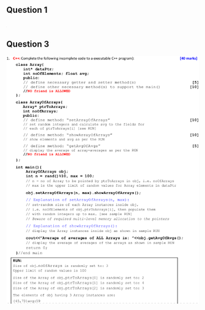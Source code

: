 ## Question 1
![alt text](https://github.com/SyedT1/OOP/blob/main/Varsity/Mid-term/pcs/cod3.png)
## Question 3
![alt text](https://github.com/SyedT1/OOP/blob/main/Varsity/Mid-term/pcs/0.png)  
